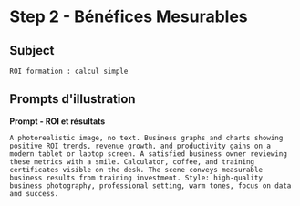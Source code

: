 # Step 2 - Bénéfices Mesurables

## Subject
```
ROI formation : calcul simple
```

## Prompts d'illustration

**Prompt - ROI et résultats**
```
A photorealistic image, no text. Business graphs and charts showing positive ROI trends, revenue growth, and productivity gains on a modern tablet or laptop screen. A satisfied business owner reviewing these metrics with a smile. Calculator, coffee, and training certificates visible on the desk. The scene conveys measurable business results from training investment. Style: high-quality business photography, professional setting, warm tones, focus on data and success.
```

